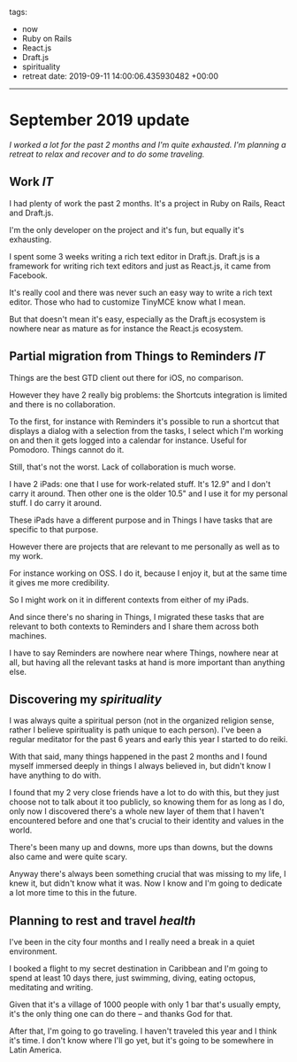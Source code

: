 tags:
- now
- Ruby on Rails
- React.js
- Draft.js
- spirituality
- retreat
date: 2019-09-11 14:00:06.435930482 +00:00

---


# September 2019 update

_I worked a lot for the past 2 months and I'm quite exhausted. I'm planning a retreat to relax and recover and to do some traveling._

## Work <i class="hashtag">IT</i>

I had plenty of work the past 2 months. It's a project in Ruby on Rails, React and Draft.js.

I'm the only developer on the project and it's fun, but equally it's exhausting.

I spent some 3 weeks writing a rich text editor in Draft.js. Draft.js is a framework for writing rich text editors and just as React.js, it came from Facebook.

It's really cool and there was never such an easy way to write a rich text editor. Those who had to customize TinyMCE know what I mean.

But that doesn't mean it's easy, especially as the Draft.js ecosystem is nowhere near as mature as for instance the React.js ecosystem.

## Partial migration from Things to Reminders <i class="hashtag">IT</i>

Things are the best GTD client out there for iOS, no comparison.

However they have 2 really big problems: the Shortcuts integration is limited and there is no collaboration.

To the first, for instance with Reminders it's possible to run a shortcut that displays a dialog with a selection from the tasks, I select which I'm working on and then it gets logged into a calendar for instance. Useful for Pomodoro. Things cannot do it.

Still, that's not the worst. Lack of collaboration is much worse.

I have 2 iPads: one that I use for work-related stuff. It's 12.9" and I don't carry it around. Then other one is the older 10.5" and I use it for my personal stuff. I do carry it around.

These iPads have a different purpose and in Things I have tasks that are specific to that purpose.

However there are projects that are relevant to me personally as well as to my work.

For instance working on OSS. I do it, because I enjoy it, but at the same time it gives me more credibility.

So I might work on it in different contexts from either of my iPads.

And since there's no sharing in Things, I migrated these tasks that are relevant to both contexts to Reminders and I share them across both machines.

I have to say Reminders are nowhere near where Things, nowhere near at all, but having all the relevant tasks at hand is more important than anything else.

## Discovering my <i class="hashtag">spirituality</i>

I was always quite a spiritual person (not in the organized religion sense, rather I believe spirituality is path unique to each person). I've been a regular meditator for the past 6 years and early this year I started to do reiki.

With that said, many things happened in the past 2 months and I found myself immersed deeply in things I always believed in, but didn't know I have anything to do with.

I found that my 2 very close friends have a lot to do with this, but they just choose not to talk about it too publicly, so knowing them for as long as I do, only now I discovered there's a whole new layer of them that I haven't encountered before and one that's crucial to their identity and values in the world.

There's been many up and downs, more ups than downs, but the downs also came and were quite scary.

Anyway there's always been something crucial that was missing to my life, I knew it, but didn't know what it was. Now I know and I'm going to dedicate a lot more time to this in the future.

## Planning to rest and travel  <i class="hashtag">health</i>

I've been in the city four months and I really need a break in a quiet environment.

I booked a flight to my secret destination in Caribbean and I'm going to spend at least 10 days there, just swimming, diving, eating octopus, meditating and writing.

Given that it's a village of 1000 people with only 1 bar that's usually empty, it's the only thing one can do there – and thanks God for that.

After that, I'm going to go traveling. I haven't traveled this year and I think it's time. I don't know where I'll go yet, but it's going to be somewhere in Latin America.